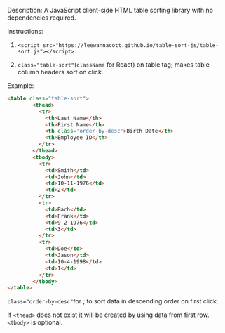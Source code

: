 
Description: A JavaScript client-side HTML table sorting library with no dependencies required. 

Instructions:

1. `<script src="https://leewannacott.github.io/table-sort-js/table-sort.js"></script>`

2. `class="table-sort"`(`className` for React) on table tag; makes table column headers sort on click.


Example:
```html
<table class="table-sort">
        <thead>
          <tr>
            <th>Last Name</th>
            <th>First Name</th>
            <th class='order-by-desc'>Birth Date</th>
            <th>Employee ID</th>
          </tr>
        </thead>
        <tbody>
          <tr>
            <td>Smith</td>
            <td>John</td>
            <td>10-11-1976</td>
            <td>2</td>
          </tr>
          <tr>
            <td>Bach</td>
            <td>Frank</td>
            <td>9-2-1976</td>
            <td>3</td>
          </tr>
          <tr>
            <td>Doe</td>
            <td>Jason</td>
            <td>10-4-1998</td>
            <td>1</td>
          </tr>
        </tbody>
</table>
```

`class="order-by-desc"`for <th>; to sort data in descending order on first click.

If `<thead>` does not exist it will be created by using data from first row. `<tbody>` is optional.
